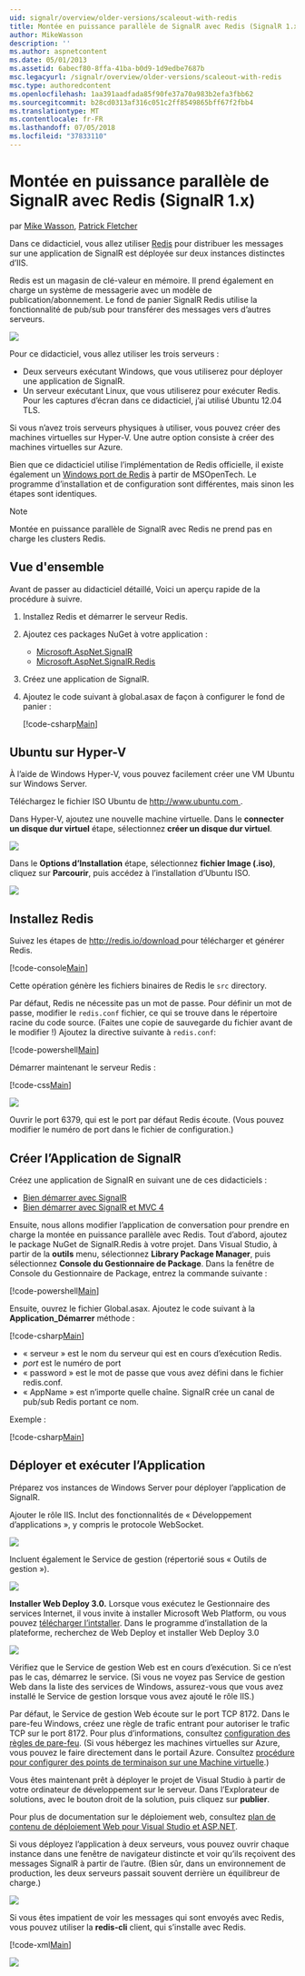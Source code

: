 ```yaml
---
uid: signalr/overview/older-versions/scaleout-with-redis
title: Montée en puissance parallèle de SignalR avec Redis (SignalR 1.x) | Microsoft Docs
author: MikeWasson
description: ''
ms.author: aspnetcontent
ms.date: 05/01/2013
ms.assetid: 6abecf80-8ffa-41ba-b0d9-1d9edbe7687b
msc.legacyurl: /signalr/overview/older-versions/scaleout-with-redis
msc.type: authoredcontent
ms.openlocfilehash: 1aa391aadfada85f90fe37a70a983b2efa3fbb62
ms.sourcegitcommit: b28cd0313af316c051c2ff8549865bff67f2fbb4
ms.translationtype: MT
ms.contentlocale: fr-FR
ms.lasthandoff: 07/05/2018
ms.locfileid: "37833110"
---
```

<a name="signalr-scaleout-with-redis-signalr-1x"></a>Montée en puissance parallèle de SignalR avec Redis (SignalR 1.x)
====================
par [Mike Wasson](https://github.com/MikeWasson), [Patrick Fletcher](https://github.com/pfletcher)

Dans ce didacticiel, vous allez utiliser [Redis](http://redis.io/) pour distribuer les messages sur une application de SignalR est déployée sur deux instances distinctes d’IIS.

Redis est un magasin de clé-valeur en mémoire. Il prend également en charge un système de messagerie avec un modèle de publication/abonnement. Le fond de panier SignalR Redis utilise la fonctionnalité de pub/sub pour transférer des messages vers d’autres serveurs.

![](scaleout-with-redis/_static/image1.png)

Pour ce didacticiel, vous allez utiliser les trois serveurs :

- Deux serveurs exécutant Windows, que vous utiliserez pour déployer une application de SignalR.
- Un serveur exécutant Linux, que vous utiliserez pour exécuter Redis. Pour les captures d’écran dans ce didacticiel, j’ai utilisé Ubuntu 12.04 TLS.

Si vous n’avez trois serveurs physiques à utiliser, vous pouvez créer des machines virtuelles sur Hyper-V. Une autre option consiste à créer des machines virtuelles sur Azure.

Bien que ce didacticiel utilise l’implémentation de Redis officielle, il existe également un [Windows port de Redis](https://github.com/MSOpenTech/redis) à partir de MSOpenTech. Le programme d’installation et de configuration sont différentes, mais sinon les étapes sont identiques.

> [!NOTE] 
> 
> Montée en puissance parallèle de SignalR avec Redis ne prend pas en charge les clusters Redis.


## <a name="overview"></a>Vue d'ensemble

Avant de passer au didacticiel détaillé, Voici un aperçu rapide de la procédure à suivre.

1. Installez Redis et démarrer le serveur Redis.
2. Ajoutez ces packages NuGet à votre application : 

    - [Microsoft.AspNet.SignalR](http://nuget.org/packages/Microsoft.AspNet.SignalR)
    - [Microsoft.AspNet.SignalR.Redis](http://nuget.org/packages/Microsoft.AspNet.SignalR.Redis)
3. Créez une application de SignalR.
4. Ajoutez le code suivant à global.asax de façon à configurer le fond de panier : 

    [!code-csharp[Main](scaleout-with-redis/samples/sample1.cs)]

## <a name="ubuntu-on-hyper-v"></a>Ubuntu sur Hyper-V

À l’aide de Windows Hyper-V, vous pouvez facilement créer une VM Ubuntu sur Windows Server.

Téléchargez le fichier ISO Ubuntu de [ http://www.ubuntu.com ](http://www.ubuntu.com/).

Dans Hyper-V, ajoutez une nouvelle machine virtuelle. Dans le **connecter un disque dur virtuel** étape, sélectionnez **créer un disque dur virtuel**.

![](scaleout-with-redis/_static/image2.png)

Dans le **Options d’Installation** étape, sélectionnez **fichier Image (.iso)**, cliquez sur **Parcourir**, puis accédez à l’installation d’Ubuntu ISO.

![](scaleout-with-redis/_static/image3.png)

## <a name="install-redis"></a>Installez Redis

Suivez les étapes de [ http://redis.io/download ](http://redis.io/download) pour télécharger et générer Redis.

[!code-console[Main](scaleout-with-redis/samples/sample2.cmd)]

Cette opération génère les fichiers binaires de Redis le `src` directory.

Par défaut, Redis ne nécessite pas un mot de passe. Pour définir un mot de passe, modifier le `redis.conf` fichier, ce qui se trouve dans le répertoire racine du code source. (Faites une copie de sauvegarde du fichier avant de le modifier !) Ajoutez la directive suivante à `redis.conf`:

[!code-powershell[Main](scaleout-with-redis/samples/sample3.ps1)]

Démarrer maintenant le serveur Redis :

[!code-css[Main](scaleout-with-redis/samples/sample4.css)]

![](scaleout-with-redis/_static/image4.png)

Ouvrir le port 6379, qui est le port par défaut Redis écoute. (Vous pouvez modifier le numéro de port dans le fichier de configuration.)

## <a name="create-the-signalr-application"></a>Créer l’Application de SignalR

Créez une application de SignalR en suivant une de ces didacticiels :

- [Bien démarrer avec SignalR](../getting-started/tutorial-getting-started-with-signalr.md)
- [Bien démarrer avec SignalR et MVC 4](tutorial-getting-started-with-signalr-and-mvc-4.md)

Ensuite, nous allons modifier l’application de conversation pour prendre en charge la montée en puissance parallèle avec Redis. Tout d’abord, ajoutez le package NuGet de SignalR.Redis à votre projet. Dans Visual Studio, à partir de la **outils** menu, sélectionnez **Library Package Manager**, puis sélectionnez **Console du Gestionnaire de Package**. Dans la fenêtre de Console du Gestionnaire de Package, entrez la commande suivante :

[!code-powershell[Main](scaleout-with-redis/samples/sample5.ps1)]

Ensuite, ouvrez le fichier Global.asax. Ajoutez le code suivant à la **Application\_Démarrer** méthode :

[!code-csharp[Main](scaleout-with-redis/samples/sample6.cs)]

- « serveur » est le nom du serveur qui est en cours d’exécution Redis.
- *port* est le numéro de port
- « password » est le mot de passe que vous avez défini dans le fichier redis.conf.
- « AppName » est n’importe quelle chaîne. SignalR crée un canal de pub/sub Redis portant ce nom.

Exemple :

[!code-csharp[Main](scaleout-with-redis/samples/sample7.cs)]

## <a name="deploy-and-run-the-application"></a>Déployer et exécuter l’Application

Préparez vos instances de Windows Server pour déployer l’application de SignalR.

Ajouter le rôle IIS. Inclut des fonctionnalités de « Développement d’applications », y compris le protocole WebSocket.

![](scaleout-with-redis/_static/image5.png)

Incluent également le Service de gestion (répertorié sous « Outils de gestion »).

![](scaleout-with-redis/_static/image6.png)

**Installer Web Deploy 3.0.** Lorsque vous exécutez le Gestionnaire des services Internet, il vous invite à installer Microsoft Web Platform, ou vous pouvez [télécharger l’intstaller](https://go.microsoft.com/fwlink/?LinkId=255386). Dans le programme d’installation de la plateforme, recherchez de Web Deploy et installer Web Deploy 3.0

![](scaleout-with-redis/_static/image7.png)

Vérifiez que le Service de gestion Web est en cours d’exécution. Si ce n’est pas le cas, démarrez le service. (Si vous ne voyez pas Service de gestion Web dans la liste des services de Windows, assurez-vous que vous avez installé le Service de gestion lorsque vous avez ajouté le rôle IIS.)

Par défaut, le Service de gestion Web écoute sur le port TCP 8172. Dans le pare-feu Windows, créez une règle de trafic entrant pour autoriser le trafic TCP sur le port 8172. Pour plus d’informations, consultez [configuration des règles de pare-feu](https://technet.microsoft.com/library/dd448559(WS.10).aspx). (Si vous hébergez les machines virtuelles sur Azure, vous pouvez le faire directement dans le portail Azure. Consultez [procédure pour configurer des points de terminaison sur une Machine virtuelle](https://azure.microsoft.com/documentation/articles/virtual-machines-set-up-endpoints/).)

Vous êtes maintenant prêt à déployer le projet de Visual Studio à partir de votre ordinateur de développement sur le serveur. Dans l’Explorateur de solutions, avec le bouton droit de la solution, puis cliquez sur **publier**.

Pour plus de documentation sur le déploiement web, consultez [plan de contenu de déploiement Web pour Visual Studio et ASP.NET](../../../whitepapers/aspnet-web-deployment-content-map.md).

Si vous déployez l’application à deux serveurs, vous pouvez ouvrir chaque instance dans une fenêtre de navigateur distincte et voir qu’ils reçoivent des messages SignalR à partir de l’autre. (Bien sûr, dans un environnement de production, les deux serveurs passait souvent derrière un équilibreur de charge.)

![](scaleout-with-redis/_static/image8.png)

Si vous êtes impatient de voir les messages qui sont envoyés avec Redis, vous pouvez utiliser la **redis-cli** client, qui s’installe avec Redis.

[!code-xml[Main](scaleout-with-redis/samples/sample8.xml)]

![](scaleout-with-redis/_static/image9.png)
